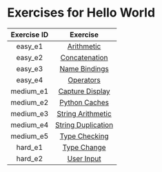# Exercises for Hello World

| Exercise ID | Exercise |
|:-----------:|:--------:|
| easy_e1 | [Arithmetic](hello_world/1_arithmetic) |
| easy_e2 | [Concatenation](hello_world/1_concatenation) |
| easy_e3 | [Name Bindings](hello_world/1_name_bindings) |
| easy_e4 | [Operators](hello_world/1_operators) |
| medium_e1 | [Capture Display](hello_world/2_capture_display) |
| medium_e2 | [Python Caches](hello_world/2_python_caches) |
| medium_e3 | [String Arithmetic](hello_world/2_string_arithmetic) |
| medium_e4 | [String Duplication](hello_world/2_string_duplication) |
| medium_e5 | [Type Checking](hello_world/2_type_checking) |
| hard_e1 | [Type Change](hello_world/3_type_change) |
| hard_e2 | [User Input](hello_world/3_user_input) |
